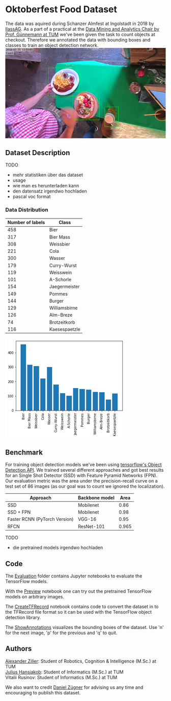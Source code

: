 # Oktoberfest Food Dataset
The data was aquired during Schanzer Almfest at Ingolstadt in 2018 by [IlassAG](https://www.ilass.com). As a part of a practical at the [Data Mining and Analytics Chair by Prof. Günnemann at TUM](https://www.kdd.in.tum.de) we've been given the task to count objects at checkout. Therefore we annotated the data with bounding boxes and classes to train an object detection network.
![Annotated image](images/example_annotated.png)

## Dataset Description
TODO
- mehr statistiken über das dataset
- usage
- wie man es herunterladen kann
- den datensatz irgendwo hochladen
- pascal voc format

### Data Distribution

Number of labels | Class
 --- | ---
458 | Bier
317 | Bier Mass
308 | Weissbier
221 | Cola
300 | Wasser
179 | Curry-Wurst
119 | Weisswein
101 | A-Schorle
154 | Jaegermeister
149 | Pommes
144 | Burger
129 | Williamsbirne
126 | Alm-Breze
74 | Brotzeitkorb
116 | Kaesespaetzle

![Distribution](images/stats.png)

## Benchmark
For training object detection models we've been using [tensorflow's Object Detection API](https://github.com/tensorflow/models/tree/master/research/object_detection). We trained several different approaches and got best results for an Single Shot Detector (SSD) with Feature Pyramid Networks (FPN). Our evaluation metric was the area under the precision-recall curve on a test set of 86 images (as our goal was to count we ignored the localization). 

Approach | Backbone model | Area 	
 --- | --- | --- 
SSD | Mobilenet | 0.86
SSD + FPN | Mobilenet | 0.98
Faster RCNN (PyTorch Version) | VGG-16 | 0.95
RFCN | ResNet-101 | 0.965

TODO
- die pretrained models irgendwo hochladen

## Code
The [Evaluation](evaluation) folder contains Jupyter notebooks to evaluate the TensorFlow models.

With the [Preview](Preview.ipynb) notebook one can try out the pretrained TensorFlow models on arbitrary images.

The [CreateTFRecord](CreateTFRecord.ipynb) notebook contains code to convert the dataset in to the TFRecord file format so it can be used with the TensorFlow object detection library.

The [ShowAnnotations](ShowAnnotations.py) visualizes the bounding boxes of the dataset. Use 'n' for the next image, 'p' for the previous and 'q' to quit. 

## Authors
[Alexander Ziller](https://github.com/a1302z): Student of Robotics, Cognition & Intelligence (M.Sc.) at TUM \
[Julius Hansjakob](https://github.com/polarbart): Student of Informatics (M.Sc.) at TUM \
Vitalii Rusinov: Student of Informatics (M.Sc.) at TUM 

We also want to credit [Daniel Zügner](https://github.com/danielzuegner) for advising us any time and encouraging to publish this dataset. 
